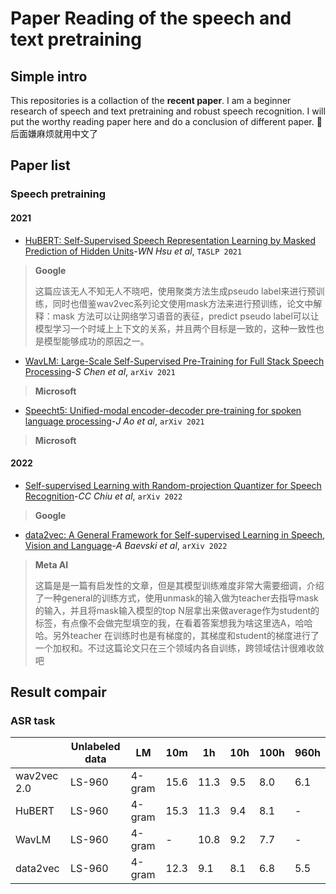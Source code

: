 # Paper Reading of the speech and text pretraining
## Simple intro
This repositories is a collaction of the __recent paper__. I am a beginner research of speech and text pretraining and robust speech recognition. I will put the worthy reading paper here and do a conclusion of different paper.
🌟后面嫌麻烦就用中文了

## Paper list
### Speech pretraining
#### 2021
* [HuBERT: Self-Supervised Speech Representation Learning by Masked Prediction of Hidden Units](https://arxiv.org/abs/2106.07447)-*WN Hsu et al*, `TASLP 2021`
> __Google__
> 
> 这篇应该无人不知无人不晓吧，使用聚类方法生成pseudo label来进行预训练，同时也借鉴wav2vec系列论文使用mask方法来进行预训练，论文中解释：mask 方法可以让网络学习语音的表征，predict pseudo label可以让模型学习一个时域上上下文的关系，并且两个目标是一致的，这种一致性也是模型能够成功的原因之一。

* [WavLM: Large-Scale Self-Supervised Pre-Training for Full Stack Speech Processing](https://arxiv.org/abs/2110.13900)-*S Chen et al*, `arXiv 2021`
> __Microsoft__

* [Speecht5: Unified-modal encoder-decoder pre-training for spoken language processing](https://arxiv.org/abs/2110.07205)-*J Ao et al*, `arXiv 2021`
> __Microsoft__

#### 2022
* [Self-supervised Learning with Random-projection Quantizer for Speech Recognition](https://arxiv.org/abs/2202.01855)-*CC Chiu et al*, `arXiv 2022`
> __Google__

* [data2vec: A General Framework for Self-supervised Learning in Speech, Vision and Language](https://arxiv.org/abs/2202.03555)-*A Baevski et al*, `arXiv 2022`
> __Meta AI__
> 
> 这篇是是一篇有启发性的文章，但是其模型训练难度非常大需要细调，介绍了一种general的训练方式，使用unmask的输入做为teacher去指导mask的输入，并且将mask输入模型的top N层拿出来做average作为student的标签，有点像不会做完型填空的我，在看着答案想我为啥这里选A，哈哈哈。另外teacher 在训练时也是有梯度的，其梯度和student的梯度进行了一个加权和。不过这篇论文只在三个领域内各自训练，跨领域估计很难收敛吧

## Result compair
### ASR task
|             | Unlabeled data | LM     | 10m  | 1h   | 10h | 100h | 960h |
|-------------|----------------|--------|------|------|-----|------|------|
| wav2vec 2.0 | LS-960         | 4-gram | 15.6 | 11.3 | 9.5 | 8.0  | 6.1  |
| HuBERT      | LS-960         | 4-gram | 15.3 | 11.3 | 9.4 | 8.1  | -    |
| WavLM       | LS-960         | 4-gram | -    | 10.8 | 9.2 | 7.7  | -    |
| data2vec    | LS-960         | 4-gram | 12.3 | 9.1  | 8.1 | 6.8  | 5.5  |
